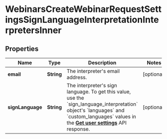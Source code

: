 

# WebinarsCreateWebinarRequestSettingsSignLanguageInterpretationInterpretersInner


## Properties

| Name | Type | Description | Notes |
|------------ | ------------- | ------------- | -------------|
|**email** | **String** | The interpreter&#39;s email address. |  [optional] |
|**signLanguage** | **String** | The interpreter&#39;s sign language.    To get this value, use the &#x60;sign_language_interpretation&#x60; object&#39;s &#x60;languages&#x60; and &#x60;custom_languages&#x60; values in the [**Get user settings**](https://developers.zoom.us/docs/api/rest/reference/zoom-api/methods#operation/userSettings) API response. |  [optional] |



